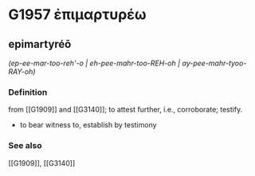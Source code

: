 # G1957 ἐπιμαρτυρέω

## epimartyréō

_(ep-ee-mar-too-reh'-o | eh-pee-mahr-too-REH-oh | ay-pee-mahr-tyoo-RAY-oh)_

### Definition

from [[G1909]] and [[G3140]]; to attest further, i.e., corroborate; testify.

- to bear witness to, establish by testimony

### See also

[[G1909]], [[G3140]]

